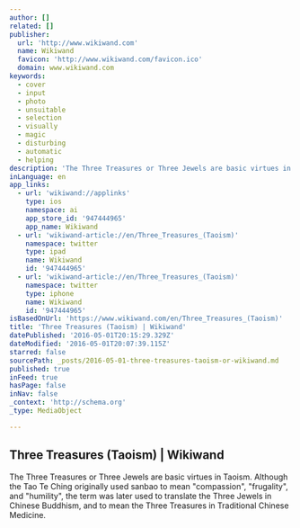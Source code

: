 ```yaml
---
author: []
related: []
publisher:
  url: 'http://www.wikiwand.com'
  name: Wikiwand
  favicon: 'http://www.wikiwand.com/favicon.ico'
  domain: www.wikiwand.com
keywords:
  - cover
  - input
  - photo
  - unsuitable
  - selection
  - visually
  - magic
  - disturbing
  - automatic
  - helping
description: 'The Three Treasures or Three Jewels are basic virtues in Taoism. Although the Tao Te Ching originally used sanbao to mean "compassion", "frugality", and "humility", the term was later used to translate the Three Jewels in Chinese Buddhism, and to mean the Three Treasures in Traditional Chinese Medicine.'
inLanguage: en
app_links:
  - url: 'wikiwand://applinks'
    type: ios
    namespace: ai
    app_store_id: '947444965'
    app_name: Wikiwand
  - url: 'wikiwand-article://en/Three_Treasures_(Taoism)'
    namespace: twitter
    type: ipad
    name: Wikiwand
    id: '947444965'
  - url: 'wikiwand-article://en/Three_Treasures_(Taoism)'
    namespace: twitter
    type: iphone
    name: Wikiwand
    id: '947444965'
isBasedOnUrl: 'https://www.wikiwand.com/en/Three_Treasures_(Taoism)'
title: 'Three Treasures (Taoism) | Wikiwand'
datePublished: '2016-05-01T20:15:29.329Z'
dateModified: '2016-05-01T20:07:39.115Z'
starred: false
sourcePath: _posts/2016-05-01-three-treasures-taoism-or-wikiwand.md
published: true
inFeed: true
hasPage: false
inNav: false
_context: 'http://schema.org'
_type: MediaObject

---
```

<article style=""><h1>Three Treasures (Taoism) | Wikiwand</h1><p>The Three Treasures or Three Jewels are basic virtues in Taoism. Although the Tao Te Ching originally used sanbao to mean "compassion", "frugality", and "humility", the term was later used to translate the Three Jewels in Chinese Buddhism, and to mean the Three Treasures in Traditional Chinese Medicine.</p></article>